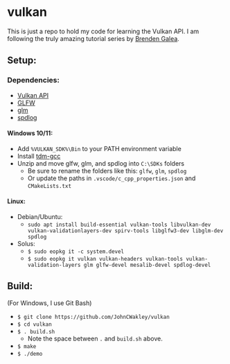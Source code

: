 # vulkan
This is just a repo to hold my code for learning the Vulkan API. I am following the truly amazing tutorial series by [Brenden Galea](https://www.youtube.com/channel/UC9pXmjxsQHeFH9vgCeRsHcw).

## Setup:
### Dependencies:
* [Vulkan API](https://vulkan.lunarg.com/)
* [GLFW](https://www.glfw.org/download)
* [glm](https://github.com/g-truc/glm)
* [spdlog](https://github.com/gabime/spdlog)

#### Windows 10/11:
* Add `%VULKAN_SDK%\Bin` to your PATH environment variable
* Install [tdm-gcc](https://jmeubank.github.io/tdm-gcc/download/)
* Unzip and move glfw, glm, and spdlog into `C:\SDKs` folders
  * Be sure to rename the folders like this: `glfw`, `glm`, `spdlog`
  * Or update the paths in `.vscode/c_cpp_properties.json` and `CMakeLists.txt`

#### Linux:
* Debian/Ubuntu:
    * `sudo apt install build-essential vulkan-tools libvulkan-dev vulkan-validationlayers-dev spirv-tools libglfw3-dev libglm-dev spdlog`
* Solus:
    * `$ sudo eopkg it -c system.devel`
    * `$ sudo eopkg it vulkan vulkan-headers vulkan-tools vulkan-validation-layers glm glfw-devel mesalib-devel spdlog-devel`

## Build:
(For Windows, I use Git Bash)
* `$ git clone https://github.com/JohnCWakley/vulkan`
* `$ cd vulkan`
* `$ . build.sh`
    * Note the space between `.` and `build.sh` above.
* `$ make`
* `$ ./demo`